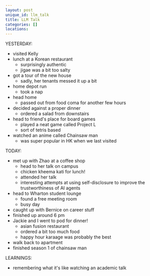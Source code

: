 ```yaml
---
layout: post
unique_id: llm_talk
title: LLM Talk
categories: []
locations: 
---
```


YESTERDAY:
* visited Kelly
* lunch at a Korean restaurant
  * surprisingly authentic
  * jigae was a bit too salty
* got a tour of the new house
  * sadly, her tenants messed it up a bit
* home depot run
  * took a nap
* head home
  * passed out from food coma for another few hours
* decided against a proper dinner
  * ordered a salad from downstairs
* head to friend's place for board games
  * played a neat game called Project L
  * sort of tetris based
* watched an anime called Chainsaw man
  * was super popular in HK when we last visited

TODAY:
* met up with Zhao at a coffee shop
  * head to her talk on campus
  * chicken kheema kati for lunch!
  * attended her talk
  * interesting attempts at using self-disclosure to improve the trustworthiness of AI agents
* head to Wharton student lounge
  * found a free meeting room
  * busy day
* caught up with Bernice on career stuff
* finished up around 6 pm
* Jackie and I went to pod for dinner!
  * asian fusion restaurant
  * ordered a bit too much food
  * happy hour karaage was probably the best
* walk back to apartment
* finished season 1 of chainsaw man

LEARNINGS:
* remembering what it's like watching an academic talk

